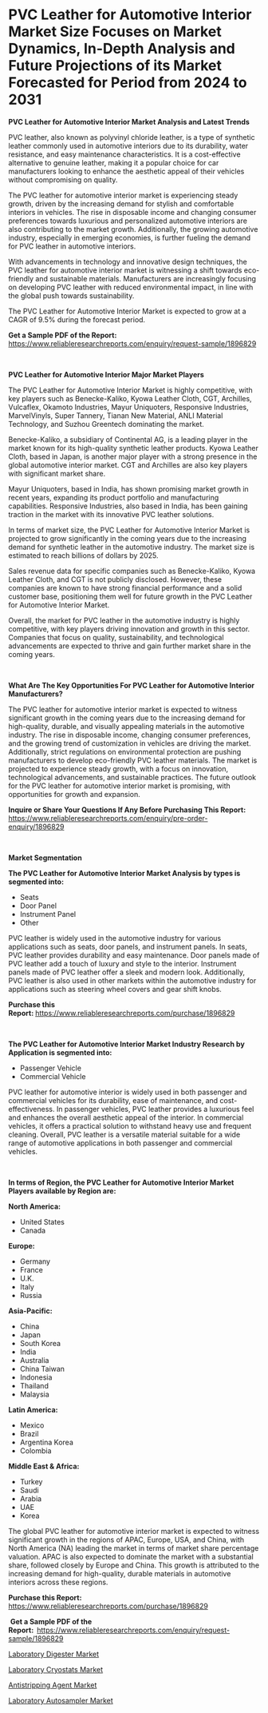 <p><h1>PVC Leather for Automotive Interior Market Size Focuses on Market Dynamics, In-Depth Analysis and Future Projections of its Market Forecasted for Period from 2024 to 2031</h1></p><p><strong>PVC Leather for Automotive Interior Market Analysis and Latest Trends</strong></p>
<p><p>PVC leather, also known as polyvinyl chloride leather, is a type of synthetic leather commonly used in automotive interiors due to its durability, water resistance, and easy maintenance characteristics. It is a cost-effective alternative to genuine leather, making it a popular choice for car manufacturers looking to enhance the aesthetic appeal of their vehicles without compromising on quality.</p><p>The PVC leather for automotive interior market is experiencing steady growth, driven by the increasing demand for stylish and comfortable interiors in vehicles. The rise in disposable income and changing consumer preferences towards luxurious and personalized automotive interiors are also contributing to the market growth. Additionally, the growing automotive industry, especially in emerging economies, is further fueling the demand for PVC leather in automotive interiors.</p><p>With advancements in technology and innovative design techniques, the PVC leather for automotive interior market is witnessing a shift towards eco-friendly and sustainable materials. Manufacturers are increasingly focusing on developing PVC leather with reduced environmental impact, in line with the global push towards sustainability.</p><p>The PVC Leather for Automotive Interior Market is expected to grow at a CAGR of 9.5% during the forecast period.</p></p>
<p><strong>Get a Sample PDF of the Report:&nbsp;</strong> <a href="https://www.reliableresearchreports.com/enquiry/request-sample/1896829">https://www.reliableresearchreports.com/enquiry/request-sample/1896829</a></p>
<p>&nbsp;</p>
<p><strong>PVC Leather for Automotive Interior Major Market Players</strong></p>
<p><p>The PVC Leather for Automotive Interior Market is highly competitive, with key players such as Benecke-Kaliko, Kyowa Leather Cloth, CGT, Archilles, Vulcaflex, Okamoto Industries, Mayur Uniquoters, Responsive Industries, MarvelVinyls, Super Tannery, Tianan New Material, ANLI Material Technology, and Suzhou Greentech dominating the market. </p><p>Benecke-Kaliko, a subsidiary of Continental AG, is a leading player in the market known for its high-quality synthetic leather products. Kyowa Leather Cloth, based in Japan, is another major player with a strong presence in the global automotive interior market. CGT and Archilles are also key players with significant market share.</p><p>Mayur Uniquoters, based in India, has shown promising market growth in recent years, expanding its product portfolio and manufacturing capabilities. Responsive Industries, also based in India, has been gaining traction in the market with its innovative PVC leather solutions.</p><p>In terms of market size, the PVC Leather for Automotive Interior Market is projected to grow significantly in the coming years due to the increasing demand for synthetic leather in the automotive industry. The market size is estimated to reach billions of dollars by 2025.</p><p>Sales revenue data for specific companies such as Benecke-Kaliko, Kyowa Leather Cloth, and CGT is not publicly disclosed. However, these companies are known to have strong financial performance and a solid customer base, positioning them well for future growth in the PVC Leather for Automotive Interior Market. </p><p>Overall, the market for PVC leather in the automotive industry is highly competitive, with key players driving innovation and growth in this sector. Companies that focus on quality, sustainability, and technological advancements are expected to thrive and gain further market share in the coming years.</p></p>
<p>&nbsp;</p>
<p><strong>What Are The Key Opportunities For PVC Leather for Automotive Interior Manufacturers?</strong></p>
<p><p>The PVC leather for automotive interior market is expected to witness significant growth in the coming years due to the increasing demand for high-quality, durable, and visually appealing materials in the automotive industry. The rise in disposable income, changing consumer preferences, and the growing trend of customization in vehicles are driving the market. Additionally, strict regulations on environmental protection are pushing manufacturers to develop eco-friendly PVC leather materials. The market is projected to experience steady growth, with a focus on innovation, technological advancements, and sustainable practices. The future outlook for the PVC leather for automotive interior market is promising, with opportunities for growth and expansion.</p></p>
<p><strong>Inquire or Share Your Questions If Any Before Purchasing This Report:</strong> <a href="https://www.reliableresearchreports.com/enquiry/pre-order-enquiry/1896829">https://www.reliableresearchreports.com/enquiry/pre-order-enquiry/1896829</a></p>
<p>&nbsp;</p>
<p><strong>Market Segmentation</strong></p>
<p><strong>The PVC Leather for Automotive Interior Market Analysis by types is segmented into:</strong></p>
<p><ul><li>Seats</li><li>Door Panel</li><li>Instrument Panel</li><li>Other</li></ul></p>
<p><p>PVC leather is widely used in the automotive industry for various applications such as seats, door panels, and instrument panels. In seats, PVC leather provides durability and easy maintenance. Door panels made of PVC leather add a touch of luxury and style to the interior. Instrument panels made of PVC leather offer a sleek and modern look. Additionally, PVC leather is also used in other markets within the automotive industry for applications such as steering wheel covers and gear shift knobs.</p></p>
<p><strong>Purchase this Report:&nbsp;</strong><a href="https://www.reliableresearchreports.com/purchase/1896829">https://www.reliableresearchreports.com/purchase/1896829</a></p>
<p>&nbsp;</p>
<p><strong>The PVC Leather for Automotive Interior Market Industry Research by Application is segmented into:</strong></p>
<p><ul><li>Passenger Vehicle</li><li>Commercial Vehicle</li></ul></p>
<p><p>PVC leather for automotive interior is widely used in both passenger and commercial vehicles for its durability, ease of maintenance, and cost-effectiveness. In passenger vehicles, PVC leather provides a luxurious feel and enhances the overall aesthetic appeal of the interior. In commercial vehicles, it offers a practical solution to withstand heavy use and frequent cleaning. Overall, PVC leather is a versatile material suitable for a wide range of automotive applications in both passenger and commercial vehicles.</p></p>
<p>&nbsp;</p>
<p><strong>In terms of Region, the PVC Leather for Automotive Interior Market Players available by Region are:</strong></p>
<p>
    <p> <strong> North America: </strong>
        <ul>
            <li>United States</li>
            <li>Canada</li>
        </ul>
        </p> 
    <p> <strong> Europe: </strong>
        <ul>
            <li>Germany</li>
            <li>France</li>
            <li>U.K.</li>
            <li>Italy</li>
            <li>Russia</li>
        </ul>
        </p> 
    <p> <strong> Asia-Pacific: </strong>
        <ul>
            <li>China</li>
            <li>Japan</li>
            <li>South Korea</li>
            <li>India</li>
            <li>Australia</li>
            <li>China Taiwan</li>
            <li>Indonesia</li>
            <li>Thailand</li>
            <li>Malaysia</li>
        </ul>
        </p> 
    <p> <strong> Latin America: </strong>
        <ul>
            <li>Mexico</li>
            <li>Brazil</li>
            <li>Argentina Korea</li>
            <li>Colombia</li>
        </ul>
        </p> 
    <p> <strong> Middle East & Africa: </strong>
        <ul>
            <li>Turkey</li>
            <li>Saudi</li>
            <li>Arabia</li>
            <li>UAE</li>
            <li>Korea</li>
        </ul>
    </p>
    </p>
<p><p>The global PVC leather for automotive interior market is expected to witness significant growth in the regions of APAC, Europe, USA, and China, with North America (NA) leading the market in terms of market share percentage valuation. APAC is also expected to dominate the market with a substantial share, followed closely by Europe and China. This growth is attributed to the increasing demand for high-quality, durable materials in automotive interiors across these regions.</p></p>
<p><strong>Purchase this Report: </strong><a href="https://www.reliableresearchreports.com/purchase/1896829">https://www.reliableresearchreports.com/purchase/1896829</a></p>
<p>&nbsp;<strong>Get a Sample PDF of the Report:&nbsp;&nbsp;</strong><a href="https://www.reliableresearchreports.com/enquiry/request-sample/1896829">https://www.reliableresearchreports.com/enquiry/request-sample/1896829</a></p>
<p><strong></strong></p>
<p><p><a href="https://view.publitas.com/reportprime-1/laboratory-digester-market-research-report-unlocks-analysis-on-the-market-financial-status-market-size-and-market-revenue-upto-2030/">Laboratory Digester Market</a></p><p><a href="https://view.publitas.com/reportprime-1/laboratory-cryostats-market-size-evaluating-its-market-trends-growth-and-projections-2023-2030/">Laboratory Cryostats Market</a></p><p><a href="https://butternut-bug-553.notion.site/Antistripping-Agent-Market-Provides-Detailed-Segmentation-of-this-Market-based-on-Type-Application--da0b038d394b419bbd4b6e3f6f8ffa52">Antistripping Agent Market</a></p><p><a href="https://view.publitas.com/reportprime-1/laboratory-autosampler-market-dynamics-2023-2030-also-about-its-market-trends-projections-and-opportunities/">Laboratory Autosampler Market</a></p></p>